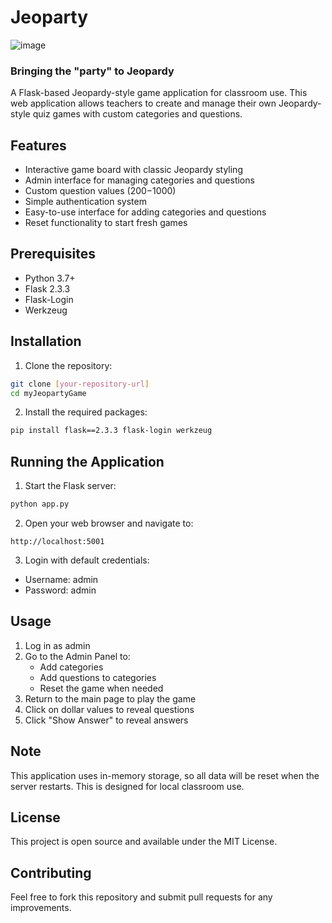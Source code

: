 # Jeoparty

![image](https://github.com/user-attachments/assets/2a1603df-6564-406e-b04e-ed74ceccecf2)

### Bringing the "party" to Jeopardy
A Flask-based Jeopardy-style game application for classroom use. This web application allows teachers to create and manage their own Jeopardy-style quiz games with custom categories and questions.

## Features

- Interactive game board with classic Jeopardy styling
- Admin interface for managing categories and questions
- Custom question values ($200-$1000)
- Simple authentication system
- Easy-to-use interface for adding categories and questions
- Reset functionality to start fresh games

## Prerequisites

- Python 3.7+
- Flask 2.3.3
- Flask-Login
- Werkzeug

## Installation

1. Clone the repository:
```bash
git clone [your-repository-url]
cd myJeopartyGame
```

2. Install the required packages:
```bash
pip install flask==2.3.3 flask-login werkzeug
```

## Running the Application

1. Start the Flask server:
```bash
python app.py
```

2. Open your web browser and navigate to:
```
http://localhost:5001
```

3. Login with default credentials:
- Username: admin
- Password: admin

## Usage

1. Log in as admin
2. Go to the Admin Panel to:
   - Add categories
   - Add questions to categories
   - Reset the game when needed
3. Return to the main page to play the game
4. Click on dollar values to reveal questions
5. Click "Show Answer" to reveal answers

## Note

This application uses in-memory storage, so all data will be reset when the server restarts. This is designed for local classroom use.

## License

This project is open source and available under the MIT License.

## Contributing

Feel free to fork this repository and submit pull requests for any improvements.
